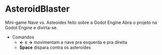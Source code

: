 # AsteroidBlaster
Mini-game Nave vs. Asteoides feito sobre a Godot Engine
Abra o projeto na Godot Engine e divirta-se.

* Comandos
  + **<-** e **->** movimentam a nave pra esquerda e pra direita
  + **Space** dispara contra os asteroides
